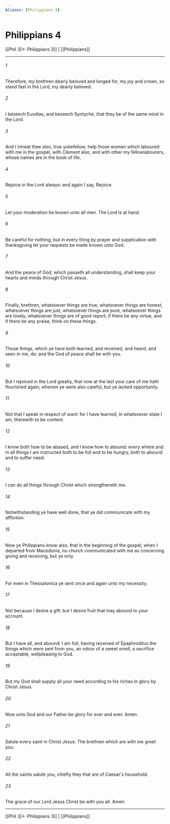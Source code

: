 ```yaml
---
Aliases: [Philippians 4]
---
```

# Philippians 4

[[Phil 3|← Philippians 3]] | [[Philippians]]
***



###### 1 
Therefore, my brethren dearly beloved and longed for, my joy and crown, so stand fast in the Lord, my dearly beloved. 

###### 2 
I beseech Euodias, and beseech Syntyche, that they be of the same mind in the Lord. 

###### 3 
And I intreat thee also, true yokefellow, help those women which laboured with me in the gospel, with Clement also, and with other my fellowlabourers, whose names are in the book of life. 

###### 4 
Rejoice in the Lord always: and again I say, Rejoice. 

###### 5 
Let your moderation be known unto all men. The Lord is at hand. 

###### 6 
Be careful for nothing; but in every thing by prayer and supplication with thanksgiving let your requests be made known unto God. 

###### 7 
And the peace of God, which passeth all understanding, shall keep your hearts and minds through Christ Jesus. 

###### 8 
Finally, brethren, whatsoever things are true, whatsoever things are honest, whatsoever things are just, whatsoever things are pure, whatsoever things are lovely, whatsoever things are of good report; if there be any virtue, and if there be any praise, think on these things. 

###### 9 
Those things, which ye have both learned, and received, and heard, and seen in me, do: and the God of peace shall be with you. 

###### 10 
But I rejoiced in the Lord greatly, that now at the last your care of me hath flourished again; wherein ye were also careful, but ye lacked opportunity. 

###### 11 
Not that I speak in respect of want: for I have learned, in whatsoever state I am, therewith to be content. 

###### 12 
I know both how to be abased, and I know how to abound: every where and in all things I am instructed both to be full and to be hungry, both to abound and to suffer need. 

###### 13 
I can do all things through Christ which strengtheneth me. 

###### 14 
Notwithstanding ye have well done, that ye did communicate with my affliction. 

###### 15 
Now ye Philippians know also, that in the beginning of the gospel, when I departed from Macedonia, no church communicated with me as concerning giving and receiving, but ye only. 

###### 16 
For even in Thessalonica ye sent once and again unto my necessity. 

###### 17 
Not because I desire a gift: but I desire fruit that may abound to your account. 

###### 18 
But I have all, and abound: I am full, having received of Epaphroditus the things which were sent from you, an odour of a sweet smell, a sacrifice acceptable, wellpleasing to God. 

###### 19 
But my God shall supply all your need according to his riches in glory by Christ Jesus. 

###### 20 
Now unto God and our Father be glory for ever and ever. Amen. 

###### 21 
Salute every saint in Christ Jesus. The brethren which are with me greet you. 

###### 22 
All the saints salute you, chiefly they that are of Caesar's household. 

###### 23 
The grace of our Lord Jesus Christ be with you all. Amen.

***
[[Phil 3|← Philippians 3]] | [[Philippians]]
